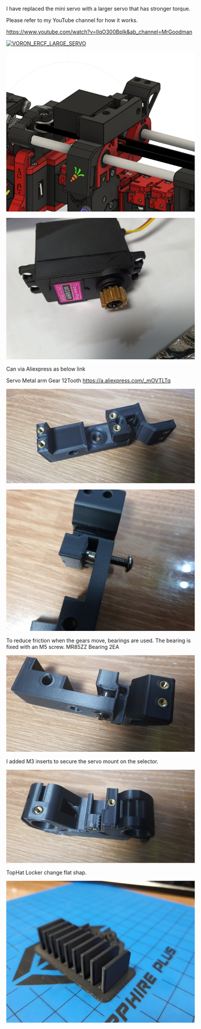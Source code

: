 I have replaced the mini servo with a larger servo that has stronger torque.

Please refer to my YouTube channel for how it works.

https://www.youtube.com/watch?v=IlqO300Bplk&ab_channel=MrGoodman


[![VORON_ERCF_LARGE_SERVO]()](https://www.youtube.com/watch?v=IlqO300Bplk&ab_channel=MrGoodman) 










![Image of VORON ERCF Large Hi torque Servo](https://github.com/pure100kim/VORON_ERCF_Large_Servo_Push_Mod/blob/main/Photos/VORON_Large_HI_torque_servo_mod.jpg)








![Image of ERCF Large Hi torque Servo](https://github.com/pure100kim/VORON_ERCF_Large_Servo_Push_Mod/blob/main/Photos/MG966R_METAL_GEAR.jpg)



Can via Aliexpress as below link

Servo Metal arm Gear 12Tooth
https://a.aliexpress.com/_mOVTLTq




![Image of SERVO Mount](https://github.com/pure100kim/VORON_ERCF_Large_Servo_Push_Mod/blob/main/Photos/MG966R_SERVO_MOUNT.jpg)

![Image of ERCF Gear Moving baering](https://github.com/pure100kim/VORON_ERCF_Large_Servo_Push_Mod/blob/main/Photos/MG996_BEARING.jpg)



To reduce friction when the gears move, bearings are used.
The bearing is fixed with an M5 screw.
MR85ZZ Bearing 2EA



![Image of ERCF Gear Moving baering](https://github.com/pure100kim/VORON_ERCF_Large_Servo_Push_Mod/blob/main/Photos/MG996_BEARING_2.jpg)



I added M3 inserts to secure the servo mount on the selector.

![Image of ERCF Selector](https://github.com/pure100kim/VORON_ERCF_Large_Servo_Push_Mod/blob/main/Photos/SELECTOR.jpg)


TopHat Locker change flat shap.

![Image of ERCF TopHatLocker](https://github.com/pure100kim/VORON_ERCF_Large_Servo_Push_Mod/blob/main/Photos/TopHatLocker_Flat.jpg)




